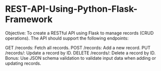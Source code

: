 # REST-API-Using-Python-Flask-Framework
Objective: To create a RESTful API using Flask to manage records (CRUD operations). The API should support the following endpoints:

GET /records: Fetch all records.
POST /records: Add a new record.
PUT /records/<id>: Update a record by ID.
DELETE /records/<id>: Delete a record by ID.
Bonus: Use JSON schema validation to validate input data when adding or updating records.
